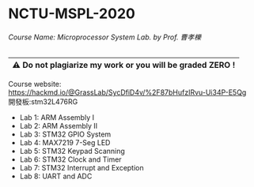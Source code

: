 # NCTU-MSPL-2020

###### Course Name: Microprocessor System Lab. by Prof. 曹孝櫟
|:warning: **Do not plagiarize my work or you will be graded ZERO !**|
|-|

Course website: https://hackmd.io/@GrassLab/SycDfiD4v/%2F87bHufzIRvu-Ui34P-E5Qg  
開發板:stm32L476RG

* Lab 1: ARM Assembly I
* Lab 2: ARM Assembly II
* Lab 3: STM32 GPIO System
* Lab 4: MAX7219 7-Seg LED
* Lab 5: STM32 Keypad Scanning
* Lab 6: STM32 Clock and Timer
* Lab 7: STM32 Interrupt and Exception
* Lab 8: UART and ADC


